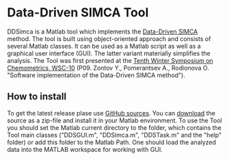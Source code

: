 Data-Driven SIMCA Tool 
===========================================

DDSimca is a Matlab tool which implements the [Data-Driven SIMCA](http://onlinelibrary.wiley.com/doi/10.1002/cem.2506/full) method. The tool is built using object-oriented approach and consists of several Matlab classes. It can be used as a Matlab script as well as a graphical user interface (GUI).  The latter variant materially simplifies the analysis. The Tool was first presented at the [Tenth Winter Symposium on Chemometrics, WSC-10](http://wsc.chemometrics.ru/wsc10/) (P09. Zontov Y., Pomerantsev A., Rodionova O. "Software implementation of the Data-Driven SIMCA method").


How to install
--------------

To get the latest release plase use [GitHub sources](https://github.com/yzontov/dd-simca/). You can [download](https://github.com/yzontov/dd-simca/releases) the source as a zip-file and install it in your Matlab environment.
To use the Tool you should set the Matlab current directory to the folder, which contains the Tool main classes ("DDSGUI.m", "DDSimca.m", "DDSTask.m" and the "help" folder) or add this folder to the Matlab Path.
One should load the analyzed data into the MATLAB workspace for working with GUI.